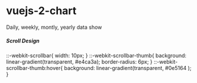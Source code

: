 # vuejs-2-chart
Daily, weekly, montly, yearly data show 





##### Scroll Design
::-webkit-scrollbar{
  width: 10px;
}
::-webkit-scrollbar-thumb{
  background: linear-gradient(transparent, #e4ca3a);
  border-radius: 6px;
}
::-webkit-scrollbar-thumb:hover{
  background: linear-gradient(transparent, #0e5164 );
}
